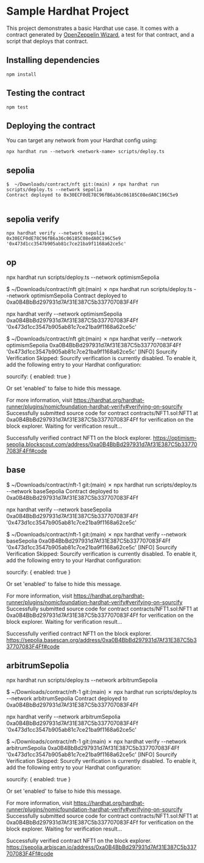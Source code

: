 # Sample Hardhat Project

This project demonstrates a basic Hardhat use case. It comes with a contract generated by [OpenZeppelin Wizard](https://wizard.openzeppelin.com/), a test for that contract, and a script that deploys that contract.

## Installing dependencies

```
npm install
```

## Testing the contract

```
npm test
```

## Deploying the contract

You can target any network from your Hardhat config using:

```
npx hardhat run --network <network-name> scripts/deploy.ts
```


## sepolia
```
$  ~/Downloads/contract/nft git:(main) ✗ npx hardhat run scripts/deploy.ts --network sepolia
Contract deployed to 0x30ECF0dE78C96fB6a36c06185C08edA0C196C5e9


```

## sepolia verify
```
npx hardhat verify --network sepolia 0x30ECF0dE78C96fB6a36c06185C08edA0C196C5e9 '0x473d1cc3547b905ab81c7ce21ba9f1168a62ce5c'

```

## op

npx hardhat run scripts/deploy.ts --network optimismSepolia


$  ~/Downloads/contract/nft git:(main) ✗ npx hardhat run scripts/deploy.ts --network optimismSepolia
Contract deployed to 0xa0B4BbBd297931d7Af31E387C5b337707083F4Ff


npx hardhat verify --network optimismSepolia 0xa0B4BbBd297931d7Af31E387C5b337707083F4Ff '0x473d1cc3547b905ab81c7ce21ba9f1168a62ce5c'

$  ~/Downloads/contract/nft git:(main) ✗ npx hardhat verify --network optimismSepolia 0xa0B4BbBd297931d7Af31E387C5b337707083F4Ff '0x473d1cc3547b905ab81c7ce21ba9f1168a62ce5c'
[INFO] Sourcify Verification Skipped: Sourcify verification is currently disabled. To enable it, add the following entry to your Hardhat configuration:

sourcify: {
  enabled: true
}

Or set 'enabled' to false to hide this message.

For more information, visit https://hardhat.org/hardhat-runner/plugins/nomicfoundation-hardhat-verify#verifying-on-sourcify
Successfully submitted source code for contract
contracts/NFT1.sol:NFT1 at 0xa0B4BbBd297931d7Af31E387C5b337707083F4Ff
for verification on the block explorer. Waiting for verification result...

Successfully verified contract NFT1 on the block explorer.
https://optimism-sepolia.blockscout.com/address/0xa0B4BbBd297931d7Af31E387C5b337707083F4Ff#code



## base 


$  ~/Downloads/contract/nft-1 git:(main) ✗ npx hardhat run scripts/deploy.ts --network baseSepolia
Contract deployed to 0xa0B4BbBd297931d7Af31E387C5b337707083F4Ff

npx hardhat verify --network baseSepolia 0xa0B4BbBd297931d7Af31E387C5b337707083F4Ff '0x473d1cc3547b905ab81c7ce21ba9f1168a62ce5c'



$  ~/Downloads/contract/nft-1 git:(main) ✗ npx hardhat verify --network baseSepolia 0xa0B4BbBd297931d7Af31E387C5b337707083F4Ff '0x473d1cc3547b905ab81c7ce21ba9f1168a62ce5c'
[INFO] Sourcify Verification Skipped: Sourcify verification is currently disabled. To enable it, add the following entry to your Hardhat configuration:

sourcify: {
  enabled: true
}

Or set 'enabled' to false to hide this message.

For more information, visit https://hardhat.org/hardhat-runner/plugins/nomicfoundation-hardhat-verify#verifying-on-sourcify
Successfully submitted source code for contract
contracts/NFT1.sol:NFT1 at 0xa0B4BbBd297931d7Af31E387C5b337707083F4Ff
for verification on the block explorer. Waiting for verification result...

Successfully verified contract NFT1 on the block explorer.
https://sepolia.basescan.org/address/0xa0B4BbBd297931d7Af31E387C5b337707083F4Ff#code


## arbitrumSepolia


npx hardhat run scripts/deploy.ts --network arbitrumSepolia

$  ~/Downloads/contract/nft-1 git:(main) ✗ npx hardhat run scripts/deploy.ts --network arbitrumSepolia
Contract deployed to 0xa0B4BbBd297931d7Af31E387C5b337707083F4Ff


npx hardhat verify --network arbitrumSepolia 0xa0B4BbBd297931d7Af31E387C5b337707083F4Ff '0x473d1cc3547b905ab81c7ce21ba9f1168a62ce5c'




$  ~/Downloads/contract/nft-1 git:(main) ✗ npx hardhat verify --network arbitrumSepolia 0xa0B4BbBd297931d7Af31E387C5b337707083F4Ff '0x473d1cc3547b905ab81c7ce21ba9f1168a62ce5c'
[INFO] Sourcify Verification Skipped: Sourcify verification is currently disabled. To enable it, add the following entry to your Hardhat configuration:

sourcify: {
  enabled: true
}

Or set 'enabled' to false to hide this message.

For more information, visit https://hardhat.org/hardhat-runner/plugins/nomicfoundation-hardhat-verify#verifying-on-sourcify
Successfully submitted source code for contract
contracts/NFT1.sol:NFT1 at 0xa0B4BbBd297931d7Af31E387C5b337707083F4Ff
for verification on the block explorer. Waiting for verification result...

Successfully verified contract NFT1 on the block explorer.
https://sepolia.arbiscan.io/address/0xa0B4BbBd297931d7Af31E387C5b337707083F4Ff#code




